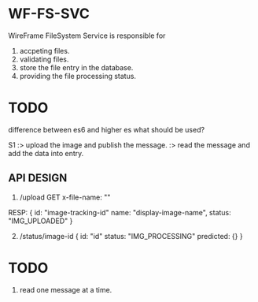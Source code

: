 # WF-FS-SVC

WireFrame FileSystem Service is responsible for
1. accpeting files.
2. validating files.
3. store the file entry in the database.
4. providing the file processing status.


# TODO
difference between es6 and higher es
what should be used?
<!--  -->


S1 :> upload the image and publish the message. 
   :> read the message and add the data into entry.




## API DESIGN
1. /upload 
GET x-file-name: ""


RESP:
{
   id: "image-tracking-id"
   name: "display-image-name",
   status: "IMG_UPLOADED"
}

2. /status/image-id
{
   id: "id"
   status: "IMG_PROCESSING"
   predicted: {}
}


# TODO
1. read one message at a time.